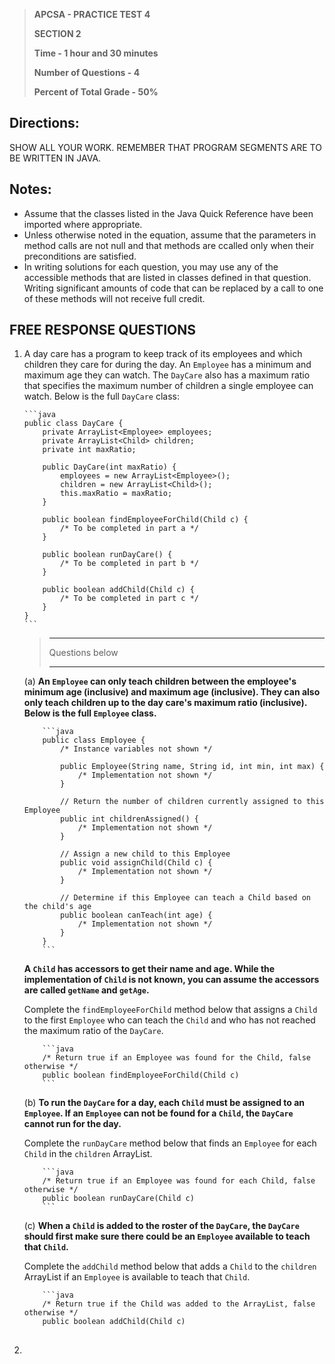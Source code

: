> **APCSA - PRACTICE TEST 4**
> 
> **SECTION 2**
> 
> **Time - 1 hour and 30 minutes**
>
> **Number of Questions - 4**
> 
> **Percent of Total Grade - 50%**


## Directions:

SHOW ALL YOUR WORK. REMEMBER THAT PROGRAM SEGMENTS ARE TO BE WRITTEN IN JAVA.


## Notes:

- Assume that the classes listed in the Java Quick Reference have been imported where appropriate.
- Unless otherwise noted in the equation, assume that the parameters in method calls are not null and that methods are ccalled only when their preconditions are satisfied.
- In writing solutions for each question, you may use any of the accessible methods that are listed in classes defined in that question. Writing significant amounts of code that can be replaced by a call to one of these methods will not receive full credit.


## FREE RESPONSE QUESTIONS

1.  A day care has a program to keep track of its employees and which children they care for during the day. An <code>Employee</code> has a minimum and maximum age they can watch. The <code>DayCare</code> also has a maximum ratio that specifies the maximum number of children a single employee can watch. Below is the full <code>DayCare</code> class:

        ```java
        public class DayCare {
            private ArrayList<Employee> employees;
            private ArrayList<Child> children;
            private int maxRatio;
            
            public DayCare(int maxRatio) {
                employees = new ArrayList<Employee>();
                children = new ArrayList<Child>();
                this.maxRatio = maxRatio;
            }

            public boolean findEmployeeForChild(Child c) {
                /* To be completed in part a */
            }

            public boolean runDayCare() {
                /* To be completed in part b */
            }

            public boolean addChild(Child c) {
                /* To be completed in part c */
            }
        }
        ```

    > --------------------
    >
    > Questions below
    >
    > --------------------

    (a) **An <code>Employee</code> can only teach children between the employee's minimum age (inclusive) and maximum age (inclusive). They can also only teach children up to the day care's maximum ratio (inclusive). Below is the full <code>Employee</code> class.**

            ```java
            public class Employee {
                /* Instance variables not shown */

                public Employee(String name, String id, int min, int max) {
                    /* Implementation not shown */
                }

                // Return the number of children currently assigned to this Employee
                public int childrenAssigned() {
                    /* Implementation not shown */
                }

                // Assign a new child to this Employee
                public void assignChild(Child c) {
                    /* Implementation not shown */
                }

                // Determine if this Employee can teach a Child based on the child's age
                public boolean canTeach(int age) {
                    /* Implementation not shown */
                }
            }
            ```

    **A <code>Child</code> has accessors to get their name and age. While the implementation of <code>Child</code> is not known, you can assume the accessors are called <code>getName</code> and <code>getAge</code>.**

    Complete the <code>findEmployeeForChild</code> method below that assigns a <code>Child</code> to the first <code>Employee</code> who can teach the <code>Child</code> and who has not reached the maximum ratio of the <code>DayCare</code>.

            ```java
            /* Return true if an Employee was found for the Child, false otherwise */
            public boolean findEmployeeForChild(Child c)
            ```

    (b) **To run the <code>DayCare</code> for a day, each <code>Child</code> must be assigned to an <code>Employee</code>. If an <code>Employee</code> can not be found for a <code>Child</code>, the <code>DayCare</code> cannot run for the day.**

    Complete the <code>runDayCare</code> method below that finds an <code>Employee</code> for each <code>Child</code> in the <code>children</code> ArrayList.

            ```java
            /* Return true if an Employee was found for each Child, false otherwise */
            public boolean runDayCare(Child c)
            ```

    (c) **When a <code>Child</code> is added to the roster of the <code>DayCare</code>, the <code>DayCare</code> should first make sure there could be an <code>Employee</code> available to teach that <code>Child</code>.**

    Complete the <code>addChild</code> method below that adds a <code>Child</code> to the <code>children</code> ArrayList if an <code>Employee</code> is available to teach that <code>Child</code>.

            ```java
            /* Return true if the Child was added to the ArrayList, false otherwise */
            public boolean addChild(Child c)

##

2.  